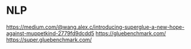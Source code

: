 # NLP
https://medium.com/@wang.alex.c/introducing-superglue-a-new-hope-against-muppetkind-2779fd9dcdd5
https://gluebenchmark.com/
https://super.gluebenchmark.com/
